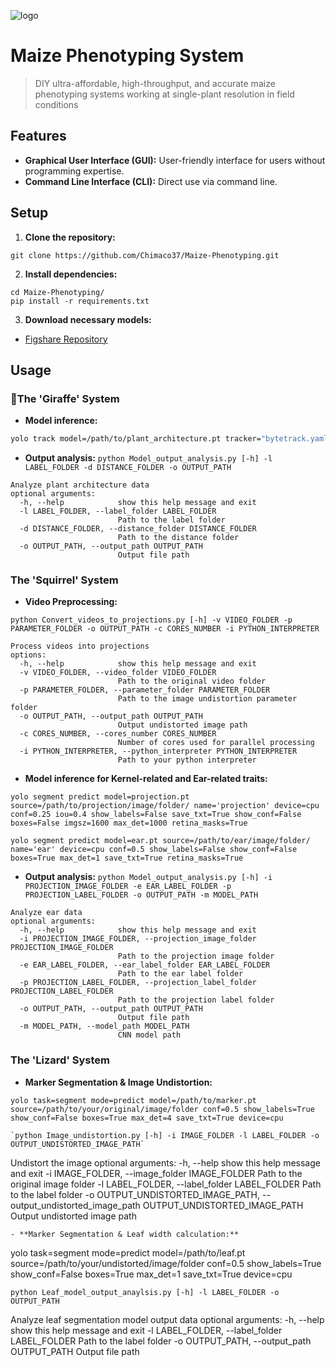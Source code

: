 ![logo](https://github.com/user-attachments/assets/1392e8f6-083a-4b8b-8c88-b227d3edfdba)
# Maize Phenotyping System
> DIY ultra-affordable, high-throughput, and accurate maize phenotyping systems working at single-plant resolution in field conditions

## Features

- **Graphical User Interface (GUI):** User-friendly interface for users without programming expertise.
- **Command Line Interface (CLI):** Direct use via command line.

## Setup

1. **Clone the repository:**
```
git clone https://github.com/Chimaco37/Maize-Phenotyping.git
```
2. **Install dependencies:**
```
cd Maize-Phenotyping/
pip install -r requirements.txt
```
3. **Download necessary models:**
- [Figshare Repository](https://doi.org/10.6084/m9.figshare.26282731)

## Usage

### 🦒The 'Giraffe' System

- **Model inference:**

```bash
yolo track model=/path/to/plant_architecture.pt tracker="bytetrack.yaml" source=/path/to/your/video/folder save_txt=True save=True show_labels=True show_conf=True boxes=True conf=0.6 iou=0.5 imgsz=641 agnostic_nms=False retina_masks=True device=0 name=plant_architecture
```
- **Output analysis:**
`python Model_output_analysis.py [-h] -l LABEL_FOLDER -d DISTANCE_FOLDER -o OUTPUT_PATH` 
```
Analyze plant architecture data
optional arguments:
  -h, --help            show this help message and exit
  -l LABEL_FOLDER, --label_folder LABEL_FOLDER
                        Path to the label folder
  -d DISTANCE_FOLDER, --distance_folder DISTANCE_FOLDER
                        Path to the distance folder
  -o OUTPUT_PATH, --output_path OUTPUT_PATH
                        Output file path
```


### The 'Squirrel' System

- **Video Preprocessing:**

`python Convert_videos_to_projections.py [-h] -v VIDEO_FOLDER -p PARAMETER_FOLDER -o OUTPUT_PATH -c CORES_NUMBER -i PYTHON_INTERPRETER`
```
Process videos into projections
options:
  -h, --help            show this help message and exit
  -v VIDEO_FOLDER, --video_folder VIDEO_FOLDER
                        Path to the original video folder
  -p PARAMETER_FOLDER, --parameter_folder PARAMETER_FOLDER
                        Path to the image undistortion parameter folder
  -o OUTPUT_PATH, --output_path OUTPUT_PATH
                        Output undistorted image path
  -c CORES_NUMBER, --cores_number CORES_NUMBER
                        Number of cores used for parallel processing
  -i PYTHON_INTERPRETER, --python_interpreter PYTHON_INTERPRETER
                        Path to your python interpreter
```
- **Model inference for Kernel-related and Ear-related traits:**

```
yolo segment predict model=projection.pt source=/path/to/projection/image/folder/ name='projection' device=cpu conf=0.25 iou=0.4 show_labels=False save_txt=True show_conf=False boxes=False imgsz=1600 max_det=1000 retina_masks=True

yolo segment predict model=ear.pt source=/path/to/ear/image/folder/ name='ear' device=cpu conf=0.5 show_labels=False show_conf=False boxes=True max_det=1 save_txt=True retina_masks=True
```
- **Output analysis:**
`python Model_output_analysis.py [-h] -i PROJECTION_IMAGE_FOLDER -e EAR_LABEL_FOLDER -p PROJECTION_LABEL_FOLDER -o OUTPUT_PATH -m MODEL_PATH` 
```
Analyze ear data
optional arguments:
  -h, --help            show this help message and exit
  -i PROJECTION_IMAGE_FOLDER, --projection_image_folder PROJECTION_IMAGE_FOLDER
                        Path to the projection image folder
  -e EAR_LABEL_FOLDER, --ear_label_folder EAR_LABEL_FOLDER
                        Path to the ear label folder
  -p PROJECTION_LABEL_FOLDER, --projection_label_folder PROJECTION_LABEL_FOLDER
                        Path to the projection label folder
  -o OUTPUT_PATH, --output_path OUTPUT_PATH
                        Output file path
  -m MODEL_PATH, --model_path MODEL_PATH
                        CNN model path
```


### The 'Lizard' System

- **Marker Segmentation & Image Undistortion:**

```
yolo task=segment mode=predict model=/path/to/marker.pt source=/path/to/your/original/image/folder conf=0.5 show_labels=True show_conf=False boxes=True max_det=4 save_txt=True device=cpu

`python Image_undistortion.py [-h] -i IMAGE_FOLDER -l LABEL_FOLDER -o OUTPUT_UNDISTORTED_IMAGE_PATH`
```
Undistort the image
optional arguments:
  -h, --help            show this help message and exit
  -i IMAGE_FOLDER, --image_folder IMAGE_FOLDER
                        Path to the original image folder
  -l LABEL_FOLDER, --label_folder LABEL_FOLDER
                        Path to the label folder
  -o OUTPUT_UNDISTORTED_IMAGE_PATH, --output_undistorted_image_path OUTPUT_UNDISTORTED_IMAGE_PATH
                        Output undistorted image path
```
- **Marker Segmentation & Leaf width calculation:**
```
yolo task=segment mode=predict model=/path/to/leaf.pt source=/path/to/your/undistorted/image/folder conf=0.5 show_labels=True show_conf=False boxes=True max_det=1 save_txt=True device=cpu

`python Leaf_model_output_anaylsis.py [-h] -l LABEL_FOLDER -o OUTPUT_PATH`

Analyze leaf segmentation model output data
optional arguments:
  -h, --help            show this help message and exit
  -l LABEL_FOLDER, --label_folder LABEL_FOLDER
                        Path to the label folder
  -o OUTPUT_PATH, --output_path OUTPUT_PATH
                        Output file path
```

